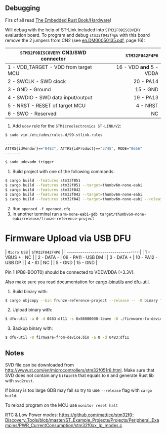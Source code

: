 ## Debugging

Firs of all read [The Embedded Rust Book/Hardware](https://rust-embedded.github.io/book/start/hardware.html)!

Will debug with the help of ST-Link included into `STM32F0DISCOVERY` evaluation board. To program and debug `stm32f042f4p6` 
with this board remove the 2 jumpers from CN2 (see [en.DM00050135.pdf](./docs/en.DM00050135.pdf), page 16):

| `STM32F0DISCOVERY` CN3/SWD connector | `STM32F042F4P6`           |
| ------------------------------------ | -------------------------:|
| 1 - VDD_TARGET - VDD from target MCU | 16 - VDD __and__ 5 - VDDA |
| 2 - SWCLK - SWD clock                | 20 - PA14                 |
| 3 - GND - Ground                     | 15 - GND                  |
| 4 - SWDIO - SWD data input/output    | 19 - PA13                 |
| 5 - NRST - RESET of target MCU       | 4 - NRST                  |
| 6 - SWO - Reserved                   | NC                        |

1. Add `udev` rule for the `STMicroelectronics ST-LINK/V2`:

```bash
$ sudo vim /etc/udev/rules.d/99-stlink.rules

-------
ATTRS{idVendor}=="0483", ATTRS{idProduct}=="3748", MODE="0666"
-------

$ sudo udevadm trigger
```

1. Build project with one of the following commands:
```bash
$ cargo build --features stm32f051
$ cargo build --features stm32f051 --target=thumbv6m-none-eabi
$ cargo build --features stm32f042
$ cargo build --features stm32f042 --target=thumbv6m-none-eabi
$ cargo build --features stm32f042 --target=thumbv6m-none-eabi --release
```
2. Run `openocd -f openocd.cfg`
3. In another terminal run `arm-none-eabi-gdb target/thumbv6m-none-eabi/release/frunze-reference-project`

# Firmware Upload via USB DFU

| `Micro USB` | `STM32F042F4P6`        |
| ------------------------------------:|
| 1 - VBUS +  | NC                     |
| 2 - DATA -  | 09 - PA11 - USB DM     |
| 3 - DATA +  | 10 - PA12 - USB DP     |
| 4 - ID      | NC                     |
| 5 - GND     | 15 - GND               |

Pin 1 (PB8-BOOT0) should be connected to VDD\VDDA (+3.3V).

Also make sure you read documentation for [cargo-binutils](https://github.com/rust-embedded/cargo-binutils) and [dfu-util](http://dfu-util.sourceforge.net/dfuse.html).

1. Build binary with:
```bash
$ cargo objcopy --bin frunze-reference-project --release -- -O binary firmware-to-device.bin
```

2. Upload binary with:
```bash
$ dfu-util -a 0 -d 0483:df11 -s 0x08000000:leave -D ./firmware-to-device.bin
```

3. Backup binary with:
```bash
$ dfu-util -U firmware-from-device.bin -a 0 -d 0483:df11
``` 

## Notes

SVD file can be downloaded from http://www.st.com/en/microcontrollers/stm32f051r8.html. Make sure that SVD
does not contain any `bitWidth` that equals to `0` and generate Rust lib with `svd2rust`.

If binary is too large GDB may fail so try to use `--release` flag with `cargo build`.

To reload program on the MCU use `monitor reset halt`

RTC & Low Power modes: https://github.com/mattico/stm32f0-Discovery_Tools/blob/master/ST_Example_Projects/Projects/Peripheral_Examples/PWR_CurrentConsumption/stm32f0xx_lp_modes.c
